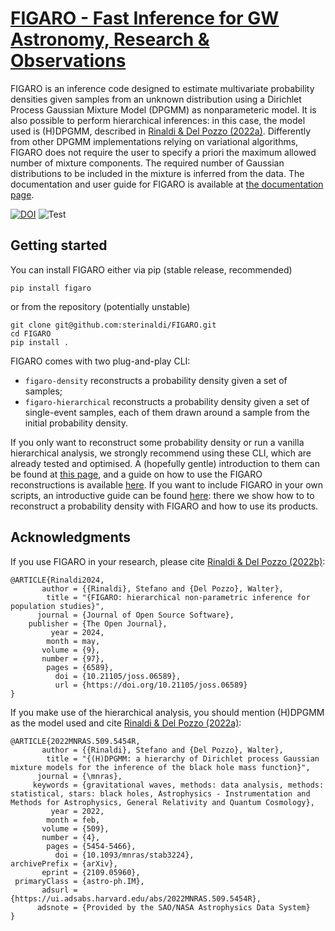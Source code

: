 # [FIGARO - Fast Inference for GW Astronomy, Research & Observations](https://www.youtube.com/watch?v=uJeJ4YiVFz8)

FIGARO is an inference code designed to estimate multivariate probability densities given samples from an unknown distribution using a Dirichlet Process Gaussian Mixture Model (DPGMM) as nonparameteric model.
It is also possible to perform hierarchical inferences: in this case, the model used is (H)DPGMM, described in [Rinaldi & Del Pozzo (2022a)](https://ui.adsabs.harvard.edu/abs/2022MNRAS.509.5454R/abstract).
Differently from other DPGMM implementations relying on variational algorithms, FIGARO does not require the user to specify a priori the maximum allowed number of mixture components. The required number of Gaussian distributions to be included in the mixture is inferred from the data. The documentation and user guide for FIGARO is available at [the documentation page](https://figaro.readthedocs.io).

[![DOI](https://joss.theoj.org/papers/10.21105/joss.06589/status.svg)](https://doi.org/10.21105/joss.06589)
![Test](https://github.com/sterinaldi/FIGARO/actions/workflows/test.yml/badge.svg)
## Getting started

You can install FIGARO either via pip (stable release, recommended) 
```
pip install figaro
```
or from the repository (potentially unstable)
```
git clone git@github.com:sterinaldi/FIGARO.git
cd FIGARO
pip install .
```

FIGARO comes with two plug-and-play CLI:

* `figaro-density` reconstructs a probability density given a set of samples;
* `figaro-hierarchical` reconstructs a probability density given a set of single-event samples, each of them drawn around a sample from the initial probability density.

If you only want to reconstruct some probability density or run a vanilla hierarchical analysis, we strongly recommend using these CLI, which are already tested and optimised. A (hopefully gentle) introduction to them can be found at [this page](https://figaro.readthedocs.io/en/latest/quickstart.html), and a guide on how to use the FIGARO reconstructions is available [here](https://figaro.readthedocs.io/en/latest/use_mixture.html).
If you want to include FIGARO in your own scripts, an introductive guide can be found [here](https://figaro.readthedocs.io/en/latest/python_script.html): there we show how to to reconstruct a probability density with FIGARO and how to use its products.

## Acknowledgments

If you use FIGARO in your research, please cite [Rinaldi & Del Pozzo (2022b)](https://ui.adsabs.harvard.edu/abs/2022MNRAS.517L...5R/abstract):
```
@ARTICLE{Rinaldi2024,
       author = {{Rinaldi}, Stefano and {Del Pozzo}, Walter},
        title = "{FIGARO: hierarchical non-parametric inference for population studies}",
      journal = {Journal of Open Source Software},
    publisher = {The Open Journal},
         year = 2024,
        month = may,
       volume = {9},
       number = {97},
        pages = {6589},
          doi = {10.21105/joss.06589},
          url = {https://doi.org/10.21105/joss.06589}
}
```

If you make use of the hierarchical analysis, you should mention (H)DPGMM as the model used and cite [Rinaldi & Del Pozzo (2022a)](https://ui.adsabs.harvard.edu/abs/2022MNRAS.509.5454R/abstract):

```
@ARTICLE{2022MNRAS.509.5454R,
       author = {{Rinaldi}, Stefano and {Del Pozzo}, Walter},
        title = "{(H)DPGMM: a hierarchy of Dirichlet process Gaussian mixture models for the inference of the black hole mass function}",
      journal = {\mnras},
     keywords = {gravitational waves, methods: data analysis, methods: statistical, stars: black holes, Astrophysics - Instrumentation and Methods for Astrophysics, General Relativity and Quantum Cosmology},
         year = 2022,
        month = feb,
       volume = {509},
       number = {4},
        pages = {5454-5466},
          doi = {10.1093/mnras/stab3224},
archivePrefix = {arXiv},
       eprint = {2109.05960},
 primaryClass = {astro-ph.IM},
       adsurl = {https://ui.adsabs.harvard.edu/abs/2022MNRAS.509.5454R},
      adsnote = {Provided by the SAO/NASA Astrophysics Data System}
}
```

